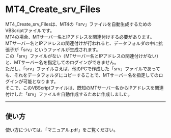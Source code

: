 # MT4_Create_srv_Files
MT4_Create_srv_Filesは、MT4の「srv」ファイルを自動生成するためのVBScriptファイルです。  
MT4の場合、MTサーバー名とIPアドレスを関連付けする必要があります。  
MTサーバー名とIPアドレスの関連付けが行われると、データフォルダの中に拡張子が「srv」というファイルが生成されます。  
この「srv」ファイルがない（MTサーバー名とIPアドレスの関連付けがない）と、MTサーバー名を指定してのログインができません。  
ただし、「srv」ファイルさえば、他のPCで作成した「srv」ファイルであっても、それをデータフォルダにコピーすることで、MTサーバー名を指定してのログインが可能となります。  
そこで、このVBScriptファイルは、既知のMTサーバー名からIPアドレスを関連付けした「srv」ファイルを自動作成するために作成しました。
***
## 使い方
使い方については、「マニュアル.pdf」をご覧ください。
